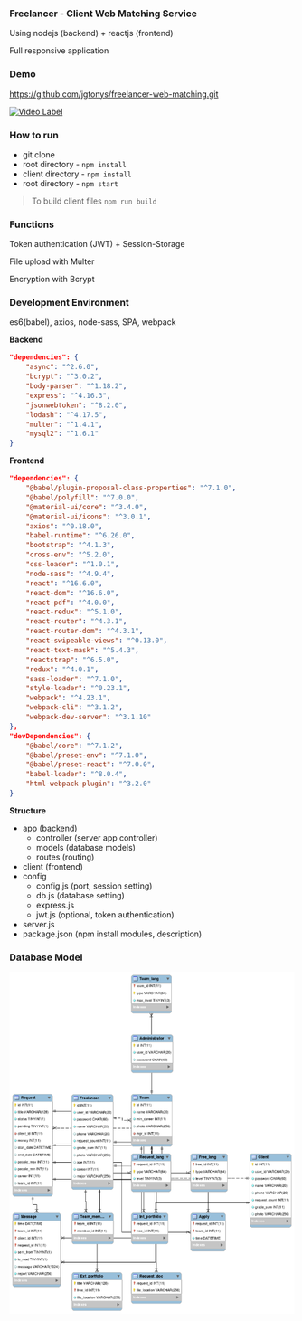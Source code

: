 ### Freelancer - Client Web Matching Service

Using nodejs (backend) + reactjs (frontend)

Full responsive application



### Demo

https://github.com/jgtonys/freelancer-web-matching.git

[![Video Label](/home/jungyu/%ED%95%99%EA%B5%90/3-2/database/upload/freelancer-web-matching/src/youtube.png)](https://youtu.be/lg0wD5D7Ucg)





### How to run

- git clone
- root directory - `npm install`
- client directory - `npm install`
- root directory - `npm start`

> To build client files `npm run build`



### Functions

Token authentication (JWT) + Session-Storage

File upload with Multer

Encryption with Bcrypt



### Development Environment

es6(babel), axios, node-sass, SPA, webpack

**Backend**

```json
"dependencies": {
    "async": "^2.6.0",
    "bcrypt": "^3.0.2",
    "body-parser": "^1.18.2",
    "express": "^4.16.3",
    "jsonwebtoken": "^8.2.0",
    "lodash": "^4.17.5",
    "multer": "^1.4.1",
    "mysql2": "^1.6.1"
}
```

**Frontend**

```json
"dependencies": {
    "@babel/plugin-proposal-class-properties": "^7.1.0",
    "@babel/polyfill": "^7.0.0",
    "@material-ui/core": "^3.4.0",
    "@material-ui/icons": "^3.0.1",
    "axios": "^0.18.0",
    "babel-runtime": "^6.26.0",
    "bootstrap": "^4.1.3",
    "cross-env": "^5.2.0",
    "css-loader": "^1.0.1",
    "node-sass": "^4.9.4",
    "react": "^16.6.0",
    "react-dom": "^16.6.0",
    "react-pdf": "^4.0.0",
    "react-redux": "^5.1.0",
    "react-router": "^4.3.1",
    "react-router-dom": "^4.3.1",
    "react-swipeable-views": "^0.13.0",
    "react-text-mask": "^5.4.3",
    "reactstrap": "^6.5.0",
    "redux": "^4.0.1",
    "sass-loader": "^7.1.0",
    "style-loader": "^0.23.1",
    "webpack": "^4.23.1",
    "webpack-cli": "^3.1.2",
    "webpack-dev-server": "^3.1.10"
},
"devDependencies": {
    "@babel/core": "^7.1.2",
    "@babel/preset-env": "^7.1.0",
    "@babel/preset-react": "^7.0.0",
    "babel-loader": "^8.0.4",
    "html-webpack-plugin": "^3.2.0"
}
```



**Structure**

- app (backend)
  - controller (server app controller)
  - models (database models)
  - routes (routing)
- client (frontend)
- config
  - config.js (port, session setting)
  - db.js (database setting)
  - express.js 
  - jwt.js (optional, token authentication)
- server.js
- package.json (npm install modules, description)



### Database Model

![db](src/db.png)




